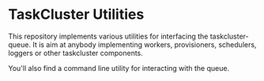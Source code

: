 TaskCluster Utilities
=====================

This repository implements various utilities for interfacing the
taskcluster-queue. It is aim at anybody implementing workers, provisioners,
schedulers, loggers or other taskcluster components.

You'll also find a command line utility for interacting with the queue.


